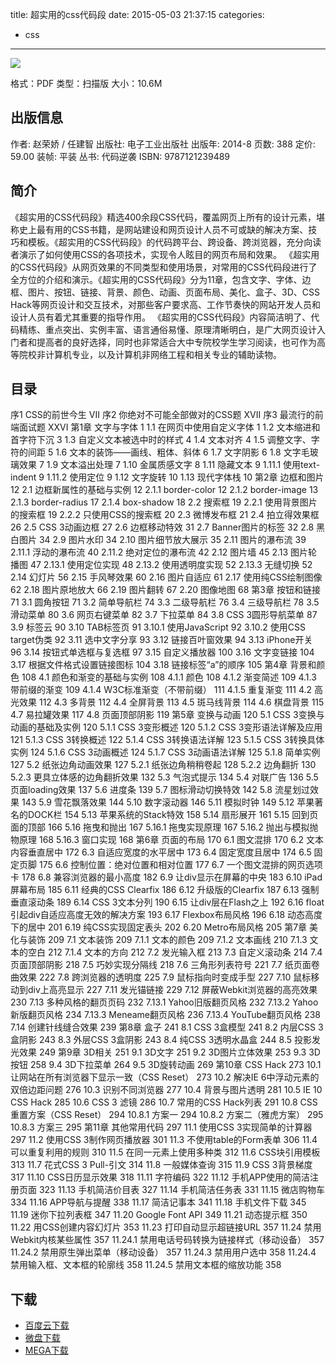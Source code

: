 title: 超实用的css代码段
date: 2015-05-03 21:37:15
categories:
  - css
---

![](http://img3.douban.com/lpic/s27427521.jpg)

格式：PDF
类型：扫描版
大小：10.6M

<!--more-->

## 出版信息 ##

作者: 赵荣娇 / 任建智 
出版社: 电子工业出版社
出版年: 2014-8
页数: 388
定价: 59.00
装帧: 平装
丛书: 代码逆袭
ISBN: 9787121239489

## 简介 ##

《超实用的CSS代码段》精选400余段CSS代码，覆盖网页上所有的设计元素，堪称史上最有用的CSS书籍，是网站建设和网页设计人员不可或缺的解决方案、技巧和模板。《超实用的CSS代码段》的代码跨平台、跨设备、跨浏览器，充分向读者演示了如何使用CSS的各项技术，实现令人眩目的网页布局和效果。
《超实用的CSS代码段》从网页效果的不同类型和使用场景，对常用的CSS代码段进行了全方位的介绍和演示。《超实用的CSS代码段》分为11章，包含文字、字体、边框、图片、按钮、链接、背景、颜色、动画、页面布局、美化、盒子、3D、CSS Hack等网页设计和交互技术，对那些客户要求高、工作节奏快的网站开发人员和设计人员有着尤其重要的指导作用。
《超实用的CSS代码段》内容简洁明了、代码精练、重点突出、实例丰富、语言通俗易懂、原理清晰明白，是广大网页设计入门者和提高者的良好选择，同时也非常适合大中专院校学生学习阅读，也可作为高等院校非计算机专业，以及计算机非网络工程和相关专业的辅助读物。

## 目录 ##

序1 CSS的前世今生	VII
序2 你绝对不可能全部做对的CSS题	XVII
序3 最流行的前端面试题	XXVI
第1章 文字与字体	1
1.1 在网页中使用自定义字体	1
1.2 文本缩进和首字符下沉	3
1.3 自定义文本被选中时的样式	4
1.4 文本对齐	4
1.5 调整文字、字符的间距	5
1.6 文本的装饰——画线、粗体、斜体	6
1.7 文字阴影	6
1.8 文字毛玻璃效果	7
1.9 文本溢出处理	7
1.10 金属质感文字	8
1.11 隐藏文本	9
1.11.1 使用text-indent	9
1.11.2 使用定位	9
1.12 文字旋转	10
1.13 现代字体栈	10
第2章 边框和图片	12
2.1 边框新属性的基础与实例	12
2.1.1 border-color	12
2.1.2 border-image	13
2.1.3 border-radius	17
2.1.4 box-shadow	18
2.2 搜索框	19
2.2.1 使用背景图片的搜索框	19
2.2.2 只使用CSS的搜索框	20
2.3 微博发布框	21
2.4 拍立得效果框	26
2.5 CSS 3动画边框	27
2.6 边框移动特效	31
2.7 Banner图片的标签	32
2.8 黑白图片	34
2.9 图片水印	34
2.10 图片细节放大展示	35
2.11 图片的瀑布流	39
2.11.1 浮动的瀑布流	40
2.11.2 绝对定位的瀑布流	42
2.12 图片墙	45
2.13 图片轮播图	47
2.13.1 使用定位实现	48
2.13.2 使用透明度实现	52
2.13.3 无缝切换	52
2.14 幻灯片	56
2.15 手风琴效果	60
2.16 图片自适应	61
2.17 使用纯CSS绘制图像	62
2.18 图片原地放大	66
2.19 图片翻转	67
2.20 图像地图	68
第3章 按钮和链接	71
3.1 圆角按钮	71
3.2 简单导航栏	74
3.3 二级导航栏	76
3.4 三级导航栏	78
3.5 滑动菜单	80
3.6 网页右键菜单	82
3.7 下拉菜单	84
3.8 CSS 3圆形导航菜单	87
3.9 标签云	90
3.10 TAB标签页	91
3.10.1 使用JavaScript	92
3.10.2 使用CSS target伪类	92
3.11 选中文字分享	93
3.12 链接百叶窗效果	94
3.13 iPhone开关	96
3.14 按钮式单选框与复选框	97
3.15 自定义播放器	100
3.16 文字变链接	104
3.17 根据文件格式设置链接图标	104
3.18 链接标签“a”的顺序	105
第4章 背景和颜色	108
4.1 颜色和渐变的基础与实例	108
4.1.1 颜色	108
4.1.2 渐变简述	109
4.1.3 带前缀的渐变	109
4.1.4 W3C标准渐变（不带前缀）	111
4.1.5 重复渐变	111
4.2 高光效果	112
4.3 多背景	112
4.4 全屏背景	113
4.5 斑马线背景	114
4.6 棋盘背景	115
4.7 易拉罐效果	117
4.8 页面顶部阴影	119
第5章 变换与动画	120
5.1 CSS 3变换与动画的基础及实例	120
5.1.1 CSS 3变形概述	120
5.1.2 CSS 3变形语法详解及应用	121
5.1.3 CSS 3转换概述	122
5.1.4 CSS 3转换语法详解	123
5.1.5 CSS 3转换具体实例	124
5.1.6 CSS 3动画概述	124
5.1.7 CSS 3动画语法详解	125
5.1.8 简单实例	127
5.2 纸张边角动画效果	127
5.2.1 纸张边角稍稍卷起	128
5.2.2 边角翻折	130
5.2.3 更具立体感的边角翻折效果	132
5.3 气泡式提示	134
5.4 对联广告	136
5.5 页面loading效果	137
5.6 进度条	139
5.7 图标滑动切换特效	142
5.8 流星划过效果	143
5.9 雪花飘落效果	144
5.10 数字滚动器	146
5.11 模拟时钟	149
5.12 苹果著名的DOCK栏	154
5.13 苹果系统的Stack特效	158
5.14 扇形展开	161
5.15 回到页面的顶部	166
5.16 拖曳和抛出	167
5.16.1 拖曳实现原理	167
5.16.2 抛出与模拟抛物原理	168
5.16.3 窗口实现	168
第6章 页面的布局	170
6.1 图文混排	170
6.2 文本内容垂直居中	172
6.3 自适应宽度的水平居中	173
6.4 固定宽度且居中	174
6.5 固定页脚	175
6.6 控制位置：绝对位置和相对位置	177
6.7 一个图文混排的网页选项卡	178
6.8 兼容浏览器的最小高度	182
6.9 让div显示在屏幕的中央	183
6.10 iPad屏幕布局	185
6.11 经典的CSS Clearfix	186
6.12 升级版的Clearfix	187
6.13 强制垂直滚动条	189
6.14 CSS 3文本分列	190
6.15 让div层在Flash之上	192
6.16 float引起div自适应高度无效的解决方案	193
6.17 Flexbox布局风格	196
6.18 动态高度下的居中	201
6.19 纯CSS实现固定表头	202
6.20 Metro布局风格	205
第7章 美化与装饰	209
7.1 文本装饰	209
7.1.1 文本的颜色	209
7.1.2 文本画线	210
7.1.3 文本的空白	212
7.1.4 文本的方向	212
7.2 发光输入框	213
7.3 自定义滚动条	214
7.4 页面顶部阴影	218
7.5 巧妙实现分隔线	218
7.6 三角形列表符号	221
7.7 纸页面卷曲效果	222
7.8 跨浏览器的透明度	225
7.9 鼠标指向时变成手型	227
7.10 鼠标移动到div上高亮显示	227
7.11 发光锚链接	229
7.12 屏蔽Webkit浏览器的高亮效果	230
7.13 多种风格的翻页页码	232
7.13.1 Yahoo旧版翻页风格	232
7.13.2 Yahoo新版翻页风格	234
7.13.3 Meneame翻页风格	236
7.13.4 YouTube翻页风格	238
7.14 创建针线缝合效果	239
第8章 盒子	241
8.1 CSS 3盒模型	241
8.2 内层CSS 3盒阴影	243
8.3 外层CSS 3盒阴影	243
8.4 纯CSS 3透明水晶盒	244
8.5 投影发光效果	249
第9章 3D相关	251
9.1 3D文字	251
9.2 3D图片立体效果	253
9.3 3D按钮	258
9.4 3D下拉菜单	264
9.5 3D旋转动画	269
第10章 CSS Hack	273
10.1 让网站在所有浏览器下显示一致（CSS Reset）	273
10.2 解决IE 6中浮动元素的双倍边距问题	276
10.3 识别不同浏览器	277
10.4 背景与图片透明	281
10.5 IE 10 CSS Hack	285
10.6 CSS 3 滤镜	286
10.7 常用的CSS Hack列表	291
10.8 CSS重置方案（CSS Reset）	294
10.8.1 方案一	294
10.8.2 方案二（雅虎方案）	295
10.8.3 方案三	295
第11章 其他常用代码	297
11.1 使用CSS 3实现简单的计算器	297
11.2 使用CSS 3制作网页播放器	301
11.3 不使用table的Form表单	306
11.4 可以重复利用的规则	310
11.5 在同一元素上使用多种类	312
11.6 CSS块引用模板	313
11.7 花式CSS 3 Pull-引文	314
11.8 一般媒体查询	315
11.9 CSS 3背景梯度	317
11.10 CSS日历显示效果	318
11.11 字符编码	322
11.12 手机APP使用的简洁注册页面	323
11.13 手机简洁价目表	327
11.14 手机简洁任务表	331
11.15 微店购物车	334
11.16 APP导航与提醒	338
11.17 简洁记事本	341
11.18 手机文件下载	345
11.19 迷你下拉列表框	347
11.20 Google Font API	349
11.21 动态提示框	350
11.22 用CSS创建内容幻灯片	353
11.23 打印自动显示超链接URL	357
11.24 禁用Webkit内核某些属性	357
11.24.1 禁用电话号码转换为链接样式（移动设备）	357
11.24.2 禁用原生弹出菜单（移动设备）	357
11.24.3 禁用用户选中	358
11.24.4 禁用输入框、文本框的轮廓线	358
11.24.5 禁用文本框的缩放功能	358

## 下载 ##

+ [百度云下载](http://pan.baidu.com/s/1eQo2q8U)
+ [微盘下载](http://vdisk.weibo.com/s/aADaW4YROVnk1)
+ [MEGA下载](https://mega.co.nz/#!qR83yboT!pPEJSKt8VfJuZ2AS_EjwZuaXl34K6gK07onoUh4SPdE)